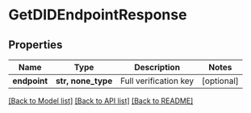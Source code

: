 # GetDIDEndpointResponse


## Properties
Name | Type | Description | Notes
------------ | ------------- | ------------- | -------------
**endpoint** | **str, none_type** | Full verification key | [optional] 

[[Back to Model list]](../README.md#documentation-for-models) [[Back to API list]](../README.md#documentation-for-api-endpoints) [[Back to README]](../README.md)



